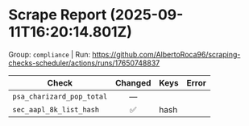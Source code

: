 # Scrape Report (2025-09-11T16:20:14.801Z)

Group: `compliance`  |  Run: https://github.com/AlbertoRoca96/scraping-checks-scheduler/actions/runs/17650748837

| Check | Changed | Keys | Error |
|---|:---:|:--|:--|
| `psa_charizard_pop_total` | — |  |  |
| `sec_aapl_8k_list_hash` | ✅ | hash |  |
